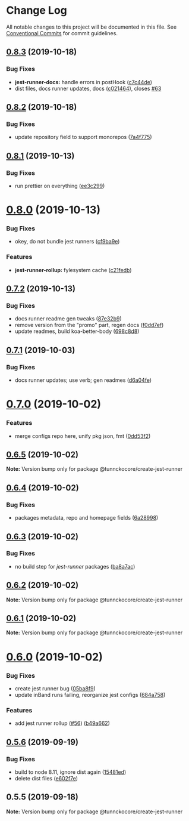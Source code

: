 # Change Log

All notable changes to this project will be documented in this file.
See [Conventional Commits](https://conventionalcommits.org) for commit guidelines.

## [0.8.3](https://github.com/tunnckoCore/opensource/compare/@tunnckocore/create-jest-runner@0.8.2...@tunnckocore/create-jest-runner@0.8.3) (2019-10-18)


### Bug Fixes

* **jest-runner-docs:** handle errors in postHook ([c7c44de](https://github.com/tunnckoCore/opensource/commit/c7c44de))
* dist files, docs runner updates, docs ([c021464](https://github.com/tunnckoCore/opensource/commit/c021464)), closes [#63](https://github.com/tunnckoCore/opensource/issues/63)





## [0.8.2](https://github.com/tunnckoCore/opensource/compare/@tunnckocore/create-jest-runner@0.8.1...@tunnckocore/create-jest-runner@0.8.2) (2019-10-18)


### Bug Fixes

* update repository field to support monorepos ([7a4f775](https://github.com/tunnckoCore/opensource/commit/7a4f775))





## [0.8.1](https://github.com/tunnckoCore/opensource/tree/master/@tunnckocore/create-jest-runner/compare/@tunnckocore/create-jest-runner@0.8.0...@tunnckocore/create-jest-runner@0.8.1) (2019-10-13)


### Bug Fixes

* run prettier on everything ([ee3c299](https://github.com/tunnckoCore/opensource/tree/master/@tunnckocore/create-jest-runner/commit/ee3c299))





# [0.8.0](https://github.com/tunnckoCore/opensource/tree/master/@tunnckocore/create-jest-runner/compare/@tunnckocore/create-jest-runner@0.7.2...@tunnckocore/create-jest-runner@0.8.0) (2019-10-13)


### Bug Fixes

* okey, do not bundle jest runners ([cf9ba9e](https://github.com/tunnckoCore/opensource/tree/master/@tunnckocore/create-jest-runner/commit/cf9ba9e))


### Features

* **jest-runner-rollup:** fylesystem cache ([c21fedb](https://github.com/tunnckoCore/opensource/tree/master/@tunnckocore/create-jest-runner/commit/c21fedb))





## [0.7.2](https://github.com/tunnckoCore/opensource/tree/master/@tunnckocore/create-jest-runner/compare/@tunnckocore/create-jest-runner@0.7.1...@tunnckocore/create-jest-runner@0.7.2) (2019-10-13)


### Bug Fixes

* docs runner readme gen tweaks ([87e32b9](https://github.com/tunnckoCore/opensource/tree/master/@tunnckocore/create-jest-runner/commit/87e32b9))
* remove version from the "promo" part, regen docs ([f0dd7ef](https://github.com/tunnckoCore/opensource/tree/master/@tunnckocore/create-jest-runner/commit/f0dd7ef))
* update readmes, build koa-better-body ([698c8d8](https://github.com/tunnckoCore/opensource/tree/master/@tunnckocore/create-jest-runner/commit/698c8d8))





## [0.7.1](https://github.com/tunnckoCore/opensource/tree/master/@tunnckocore/create-jest-runner/compare/@tunnckocore/create-jest-runner@0.7.0...@tunnckocore/create-jest-runner@0.7.1) (2019-10-03)


### Bug Fixes

* docs runner updates; use verb; gen readmes ([d6a04fe](https://github.com/tunnckoCore/opensource/tree/master/@tunnckocore/create-jest-runner/commit/d6a04fe))





# [0.7.0](https://github.com/tunnckoCore/opensource/tree/master/@tunnckocore/create-jest-runner/compare/@tunnckocore/create-jest-runner@0.6.5...@tunnckocore/create-jest-runner@0.7.0) (2019-10-02)


### Features

* merge configs repo here, unify pkg json, fmt ([0dd53f2](https://github.com/tunnckoCore/opensource/tree/master/@tunnckocore/create-jest-runner/commit/0dd53f2))





## [0.6.5](https://github.com/tunnckoCore/opensource/tree/master/@tunnckocore/create-jest-runner/compare/@tunnckocore/create-jest-runner@0.6.4...@tunnckocore/create-jest-runner@0.6.5) (2019-10-02)

**Note:** Version bump only for package @tunnckocore/create-jest-runner





## [0.6.4](https://github.com/tunnckoCore/opensource/tree/master/@tunnckocore/create-jest-runner/compare/@tunnckocore/create-jest-runner@0.6.3...@tunnckocore/create-jest-runner@0.6.4) (2019-10-02)


### Bug Fixes

* packages metadata, repo and homepage fields ([6a28998](https://github.com/tunnckoCore/opensource/tree/master/@tunnckocore/create-jest-runner/commit/6a28998))





## [0.6.3](https://github.com/tunnckoCore/opensource/compare/@tunnckocore/create-jest-runner@0.6.2...@tunnckocore/create-jest-runner@0.6.3) (2019-10-02)


### Bug Fixes

* no build step for *jest-runner* packages ([ba8a7ac](https://github.com/tunnckoCore/opensource/commit/ba8a7ac))





## [0.6.2](https://github.com/tunnckoCore/opensource/compare/@tunnckocore/create-jest-runner@0.6.1...@tunnckocore/create-jest-runner@0.6.2) (2019-10-02)

**Note:** Version bump only for package @tunnckocore/create-jest-runner





## [0.6.1](https://github.com/tunnckoCore/opensource/compare/@tunnckocore/create-jest-runner@0.6.0...@tunnckocore/create-jest-runner@0.6.1) (2019-10-02)

**Note:** Version bump only for package @tunnckocore/create-jest-runner





# [0.6.0](https://github.com/tunnckoCore/opensource/compare/@tunnckocore/create-jest-runner@0.5.6...@tunnckocore/create-jest-runner@0.6.0) (2019-10-02)


### Bug Fixes

* create jest runner bug ([05ba8f9](https://github.com/tunnckoCore/opensource/commit/05ba8f9))
* update inBand runs failing, reorganize jest configs ([684a758](https://github.com/tunnckoCore/opensource/commit/684a758))


### Features

* add jest runner rollup ([#56](https://github.com/tunnckoCore/opensource/issues/56)) ([b49a662](https://github.com/tunnckoCore/opensource/commit/b49a662))





## [0.5.6](https://github.com/tunnckoCore/opensource/compare/@tunnckocore/create-jest-runner@0.5.5...@tunnckocore/create-jest-runner@0.5.6) (2019-09-19)


### Bug Fixes

* build to node 8.11, ignore dist again ([15481ed](https://github.com/tunnckoCore/opensource/commit/15481ed))
* delete dist files ([e602f7e](https://github.com/tunnckoCore/opensource/commit/e602f7e))





## 0.5.5 (2019-09-18)

**Note:** Version bump only for package @tunnckocore/create-jest-runner
